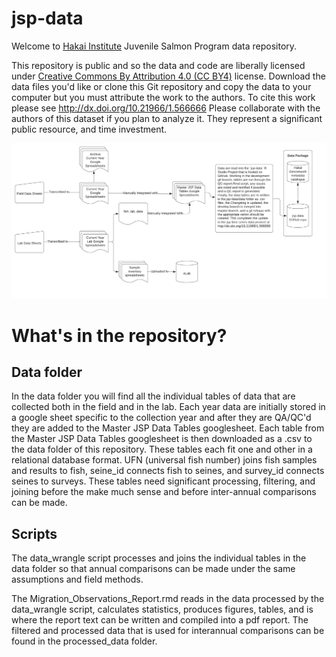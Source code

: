 # jsp-data

Welcome to [Hakai Institute](www.hakai.org) Juvenile Salmon Program data repository.

This repository is public and so the data and code are liberally licensed under [Creative Commons By Attribution 4.0 (CC BY4)](https://creativecommons.org/licenses/by/4.0/) license. Download the data files you'd like or clone this Git repository and copy the data to your computer but you must attribute the work to the authors. To cite this work please see http://dx.doi.org/10.21966/1.566666 Please collaborate with the authors of this dataset if you plan to analyze it. They represent a significant public resource, and time investment.

![Juvenile salmon data Flow](figs/jsp_data_flow.png)

# What's in the repository?

## Data folder
In the data folder you will find all the individual tables of data that are collected both in the field and in the lab. Each year data are initially stored in a google sheet specific to the collection year and after they are QA/QC'd they are added to the Master JSP Data Tables googlesheet. Each table from the Master JSP Data Tables googlesheet is then downloaded as a .csv to the data folder of this repository. These tables each fit one and other in a relational database format. UFN (universal fish number) joins fish samples and results to fish, seine_id connects fish to seines, and survey_id connects seines to surveys. These tables need significant processing, filtering, and joining before the make much sense and before inter-annual comparisons can be made.

## Scripts
The data_wrangle script processes and joins the individual tables in the data folder so that annual comparisons can be made under the same assumptions and field methods.

The Migration_Observations_Report.rmd reads in the data processed by the data_wrangle script, calculates statistics, produces figures, tables, and is where the report text can be written and compiled into a pdf report. The filtered and processed data that is used for interannual comparisons can be found in the processed_data folder.


